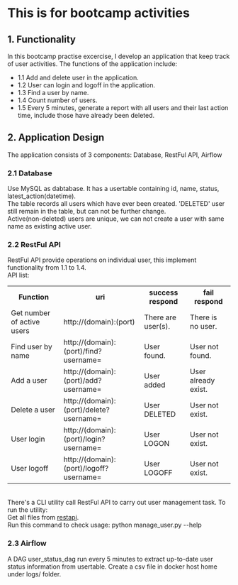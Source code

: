 <h1>This is for bootcamp activities</h1>

<h2>1. Functionality</h2>
In this bootcamp practise excercise, I develop an application that keep track of user activities. The functions of the application include:
<ul>
<li>1.1 Add and delete user in the application.</li>
<li>1.2 User can login and logoff in the application.</li>
<li>1.3 Find a user by name.</li>
<li>1.4 Count number of users.</li>
<li>1.5 Every 5 minutes, generate a report with all users and their last action time, include those have already been deleted.</li>
</ul>

<h2>2. Application Design</h2>
The application consists of 3 components: Database, RestFul API, Airflow
<h3>2.1 Database</h3>
Use MySQL as dabtabase. It has a usertable containing id, name, status, latest_action(datetime).
<br>
The table records all users which have ever been created. 'DELETED' user still remain in the table, but can not be further change.
<br>
Active(non-deleted) users are unique, we can not create a user with same name as existing active user.
<br>
<h3>2.2 RestFul API</h3>
RestFul API provide operations on individual user, this implement functionality from 1.1 to 1.4.
<br>
API list:
<table>
  <tr>
    <th>Function</th>
    <th>uri</th>
    <th>success respond</th>
    <th>fail respond</th>
  </tr>
  <tr>
    <td>Get number of active users</td>
    <td>http://(domain):(port)</td>
    <td>There are <n> user(s).</td>
    <td>There is no user.</td>
  </tr>
  <tr>
    <td>Find user by name</td>
    <td>http://(domain):(port)/find?username=<name></td>
    <td>User found.</td>
    <td>User not found.</td>
  </tr>
  <tr>
    <td>Add a user</td>
    <td>http://(domain):(port)/add?username=<name></td>
    <td>User <name> added</td>
    <td>User already exist.</td>
  </tr>
  <tr>
    <td>Delete a user</td>
    <td>http://(domain):(port)/delete?username=<name></td>
    <td>User <name> DELETED</td>
    <td>User not exist.</td>
  </tr>
  <tr>
    <td>User login</td>
    <td>http://(domain):(port)/login?username=<name></td>
    <td>User <name> LOGON</td>
    <td>User not exist.</td>
  </tr>
  <tr>
    <td>User logoff</td>
    <td>http://(domain):(port)/logoff?username=<name></td>
    <td>User <name> LOGOFF</td>
    <td>User not exist.</td>
  </tr>
</table>
<br>
There's a CLI utility call RestFul API to carry out user management task. To run the utility:
<br>
Get all files from <a href="https://github.com/brianjrmo/bootcamp/tree/main/scripts/restapi">restapi</a>.
<br>
Run this command to check usage: python manage_user.py --help
<br>
<h3>2.3 Airflow</h3>
A DAG user_status_dag run every 5 minutes to extract up-to-date user status information from usertable. Create a csv file in docker host home under logs/ folder.


